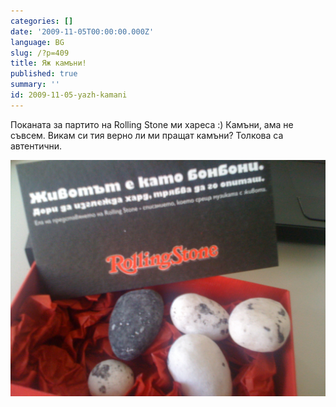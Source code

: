 ```yaml
---
categories: []
date: '2009-11-05T00:00:00.000Z'
language: BG
slug: /?p=409
title: Яж камъни!
published: true
summary: ''
id: 2009-11-05-yazh-kamani
---
```


Поканата за партито на Rolling Stone ми хареса :) Камъни, ама не съвсем. Викам си тия верно ли ми пращат камъни? Толкова са автентични.

![IMG_0214](https://raw.githubusercontent.com/kirilchristov/blog_images/main/2009/11/IMG_0214.JPG)
